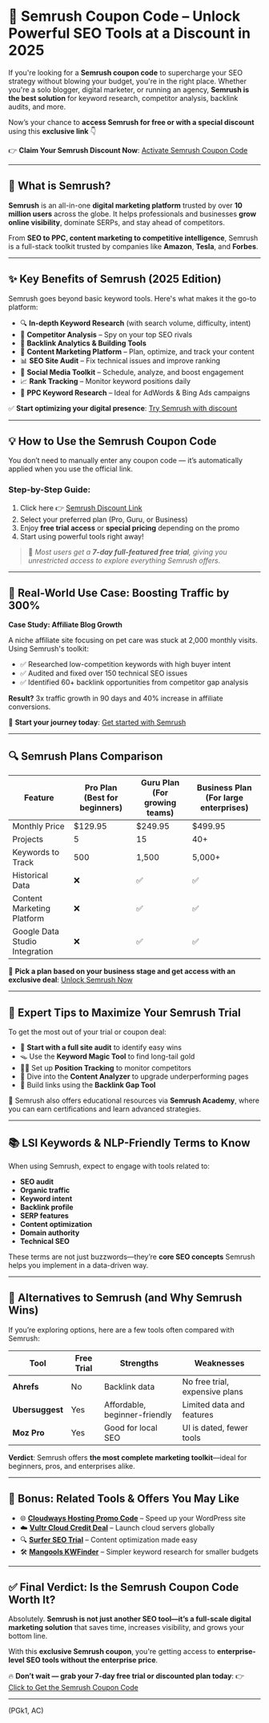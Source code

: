 # 🚀 Semrush Coupon Code – Unlock Powerful SEO Tools at a Discount in 2025

If you're looking for a **Semrush coupon code** to supercharge your SEO strategy without blowing your budget, you're in the right place. Whether you're a solo blogger, digital marketer, or running an agency, **Semrush is the best solution** for keyword research, competitor analysis, backlink audits, and more.

Now’s your chance to **access Semrush for free or with a special discount** using this **exclusive link** 👇

👉 **Claim Your Semrush Discount Now**: [Activate Semrush Coupon Code](https://snipitx.com/semrush-safal)

---

## 🧠 What is Semrush?

**Semrush** is an all-in-one **digital marketing platform** trusted by over **10 million users** across the globe. It helps professionals and businesses **grow online visibility**, dominate SERPs, and stay ahead of competitors.

From **SEO to PPC, content marketing to competitive intelligence**, Semrush is a full-stack toolkit trusted by companies like **Amazon**, **Tesla**, and **Forbes**.

---

## ✨ Key Benefits of Semrush (2025 Edition)

Semrush goes beyond basic keyword tools. Here's what makes it the go-to platform:

* 🔍 **In-depth Keyword Research** (with search volume, difficulty, intent)
* 🏁 **Competitor Analysis** – Spy on your top SEO rivals
* 🔗 **Backlink Analytics & Building Tools**
* 📝 **Content Marketing Platform** – Plan, optimize, and track your content
* 📊 **SEO Site Audit** – Fix technical issues and improve ranking
* 📱 **Social Media Toolkit** – Schedule, analyze, and boost engagement
* 📈 **Rank Tracking** – Monitor keyword positions daily
* 🎯 **PPC Keyword Research** – Ideal for AdWords & Bing Ads campaigns

✅ **Start optimizing your digital presence**: [Try Semrush with discount](https://snipitx.com/semrush-safal)

---

## 💡 How to Use the Semrush Coupon Code

You don’t need to manually enter any coupon code — it’s automatically applied when you use the official link.

### Step-by-Step Guide:

1. Click here 👉 [Semrush Discount Link](https://snipitx.com/semrush-safal)
2. Select your preferred plan (Pro, Guru, or Business)
3. Enjoy **free trial access** or **special pricing** depending on the promo
4. Start using powerful tools right away!

> 🎁 *Most users get a **7-day full-featured free trial**, giving you unrestricted access to explore everything Semrush offers.*

---

## 🧪 Real-World Use Case: Boosting Traffic by 300%

**Case Study: Affiliate Blog Growth**

A niche affiliate site focusing on pet care was stuck at 2,000 monthly visits. Using Semrush's toolkit:

* ✅ Researched low-competition keywords with high buyer intent
* ✅ Audited and fixed over 150 technical SEO issues
* ✅ Identified 60+ backlink opportunities from competitor gap analysis

**Result?** 3x traffic growth in 90 days and 40% increase in affiliate conversions.

🎯 **Start your journey today**: [Get started with Semrush](https://snipitx.com/semrush-safal)

---

## 🔍 Semrush Plans Comparison

| Feature                        | **Pro Plan** (Best for beginners) | **Guru Plan** (For growing teams) | **Business Plan** (For large enterprises) |
| ------------------------------ | --------------------------------- | --------------------------------- | ----------------------------------------- |
| Monthly Price                  | \$129.95                          | \$249.95                          | \$499.95                                  |
| Projects                       | 5                                 | 15                                | 40+                                       |
| Keywords to Track              | 500                               | 1,500                             | 5,000+                                    |
| Historical Data                | ❌                                 | ✅                                 | ✅                                         |
| Content Marketing Platform     | ❌                                 | ✅                                 | ✅                                         |
| Google Data Studio Integration | ❌                                 | ✅                                 | ✅                                         |

💼 **Pick a plan based on your business stage and get access with an exclusive deal**: [Unlock Semrush Now](https://snipitx.com/semrush-safal)

---

## 🧭 Expert Tips to Maximize Your Semrush Trial

To get the most out of your trial or coupon deal:

* 🧠 **Start with a full site audit** to identify easy wins
* 🪤 Use the **Keyword Magic Tool** to find long-tail gold
* 🕵️‍♂️ Set up **Position Tracking** to monitor competitors
* 📌 Dive into the **Content Analyzer** to upgrade underperforming pages
* 🧱 Build links using the **Backlink Gap Tool**

🔧 Semrush also offers educational resources via **Semrush Academy**, where you can earn certifications and learn advanced strategies.

---

## 📚 LSI Keywords & NLP-Friendly Terms to Know

When using Semrush, expect to engage with tools related to:

* **SEO audit**
* **Organic traffic**
* **Keyword intent**
* **Backlink profile**
* **SERP features**
* **Content optimization**
* **Domain authority**
* **Technical SEO**

These terms are not just buzzwords—they’re **core SEO concepts** Semrush helps you implement in a data-driven way.

---

## 🔁 Alternatives to Semrush (and Why Semrush Wins)

If you’re exploring options, here are a few tools often compared with Semrush:

| Tool            | Free Trial | Strengths                     | Weaknesses                     |
| --------------- | ---------- | ----------------------------- | ------------------------------ |
| **Ahrefs**      | No         | Backlink data                 | No free trial, expensive plans |
| **Ubersuggest** | Yes        | Affordable, beginner-friendly | Limited data and features      |
| **Moz Pro**     | Yes        | Good for local SEO            | UI is dated, fewer tools       |

**Verdict**: Semrush offers **the most complete marketing toolkit**—ideal for beginners, pros, and enterprises alike.

---

## 💼 Bonus: Related Tools & Offers You May Like

* 🌐 **[Cloudways Hosting Promo Code](https://snipitx.com/cloudways-jy)** – Speed up your WordPress site
* ☁️ **[Vultr Cloud Credit Deal](https://snipitx.com/vultr-jy)** – Launch cloud servers globally
* 🔍 **[Surfer SEO Trial](https://surferseo.com)** – Content optimization made easy
* 🛠️ **[Mangools KWFinder](https://mangools.com)** – Simpler keyword research for smaller budgets

---

## ✅ Final Verdict: Is the Semrush Coupon Code Worth It?

Absolutely. **Semrush is not just another SEO tool—it’s a full-scale digital marketing solution** that saves time, increases visibility, and grows your bottom line.

With this **exclusive Semrush coupon**, you're getting access to **enterprise-level SEO tools without the enterprise price**.

🔥 **Don’t wait — grab your 7-day free trial or discounted plan today**:
👉 [Click to Get the Semrush Coupon Code](https://snipitx.com/semrush-safal)

---

(PGk1, AC)